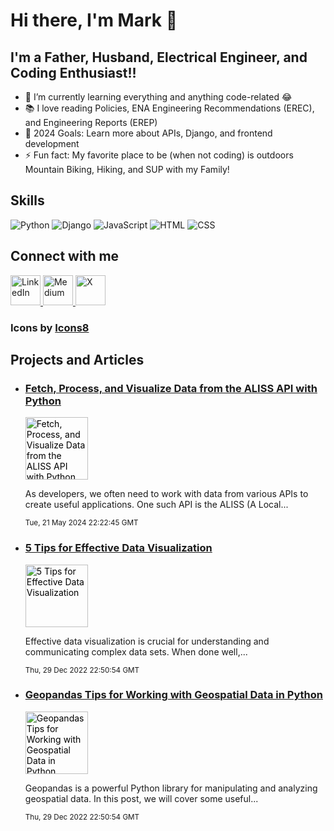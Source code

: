 # Hi there, I'm Mark 👋

## I'm a Father, Husband, Electrical Engineer, and Coding Enthusiast!!

- 🌱 I’m currently learning everything and anything code-related 😂
- 📚 I love reading Policies, ENA Engineering Recommendations (EREC), and Engineering Reports (EREP)
- 🎯 2024 Goals: Learn more about APIs, Django, and frontend development
- ⚡ Fun fact: My favorite place to be (when not coding) is outdoors Mountain Biking, Hiking, and SUP with my Family!

## Skills
![Python](https://img.shields.io/badge/Python-3776AB?style=for-the-badge&logo=python&logoColor=white)
![Django](https://img.shields.io/badge/Django-092E20?style=for-the-badge&logo=django&logoColor=white)
![JavaScript](https://img.shields.io/badge/JavaScript-F7DF1E?style=for-the-badge&logo=javascript&logoColor=black)
![HTML](https://img.shields.io/badge/HTML-E34F26?style=for-the-badge&logo=html5&logoColor=white)
![CSS](https://img.shields.io/badge/CSS-1572B6?style=for-the-badge&logo=css3&logoColor=white)

## Connect with me

<a href="https://www.linkedin.com/in/markfriese1" target="_blank">
  <img src="https://img.icons8.com/color/48/linkedin.png" alt="LinkedIn" style="width: 48px; height: 48px;">
</a>
<a href="https://medium.com/@mark.friese.meng" target="_blank">
  <img src="https://img.icons8.com/color/48/medium-logo.png" alt="Medium" style="width: 48px; height: 48px;">
</a>
<a href="https://x.com/MarkFrieseMEng" target="_blank">
  <img src="https://img.icons8.com/color/48/twitterx--v2.png" alt="X" style="width: 48px; height: 48px;">
</a>

### Icons by [Icons8](https://icons8.com)

## Projects and Articles

<!-- START_MEDIUM_ARTICLES -->
- ### [Fetch, Process, and Visualize Data from the ALISS API with Python](https://medium.com/@mark.friese.meng/fetch-process-and-visualize-data-from-the-aliss-api-with-python-6d1b6694cd90?source=rss-adce0ee9bcb9------2)
  <a href="https://medium.com/@mark.friese.meng/fetch-process-and-visualize-data-from-the-aliss-api-with-python-6d1b6694cd90?source=rss-adce0ee9bcb9------2" style="text-decoration: none; color: black;">
    <img src="https://miro.medium.com/v2/resize:fill:180:120/1*0n4szkOCYPce8fGq5OiVHA.jpeg" alt="Fetch, Process, and Visualize Data from the ALISS API with Python" style="width: 100px; height: 100px;">
  </a>
  <p>As developers, we often need to work with data from various APIs to create useful applications. One such API is the ALISS (A Local...</p>
  <small>Tue, 21 May 2024 22:22:45 GMT</small>

- ### [5 Tips for Effective Data Visualization](https://medium.com/@mark.friese.meng/5-tips-for-effective-data-visualization-99556b8d558e?source=rss-adce0ee9bcb9------2)
  <a href="https://medium.com/@mark.friese.meng/5-tips-for-effective-data-visualization-99556b8d558e?source=rss-adce0ee9bcb9------2" style="text-decoration: none; color: black;">
    <img src="https://miro.medium.com/v2/resize:fill:180:120/1*0n4szkOCYPce8fGq5OiVHA.jpeg" alt="5 Tips for Effective Data Visualization" style="width: 100px; height: 100px;">
  </a>
  <p>Effective data visualization is crucial for understanding and communicating complex data sets. When done well,...</p>
  <small>Thu, 29 Dec 2022 22:50:54 GMT</small>

- ### [Geopandas Tips for Working with Geospatial Data in Python](https://medium.com/@mark.friese.meng/geopandas-tips-for-working-with-geospatial-data-in-python-ab1dbc7b3263?source=rss-adce0ee9bcb9------2)
  <a href="https://medium.com/@mark.friese.meng/geopandas-tips-for-working-with-geospatial-data-in-python-ab1dbc7b3263?source=rss-adce0ee9bcb9------2" style="text-decoration: none; color: black;">
    <img src="https://miro.medium.com/v2/resize:fill:180:120/1*0n4szkOCYPce8fGq5OiVHA.jpeg" alt="Geopandas Tips for Working with Geospatial Data in Python" style="width: 100px; height: 100px;">
  </a>
  <p>Geopandas is a powerful Python library for manipulating and analyzing geospatial data. In this post, we will cover some useful...</p>
  <small>Thu, 29 Dec 2022 22:50:54 GMT</small>
<!-- END_MEDIUM_ARTICLES -->

<br />
<br />

[linkedin]: https://www.linkedin.com/in/markfriese1
[medium]: https://medium.com/@mark.friese.meng
[X]: https://x.com/MarkFrieseMEng
